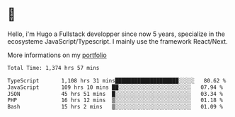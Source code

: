 # 👋 

Hello, i'm Hugo a Fullstack developper since now 5 years, specialize in the ecosysteme JavaScript/Typescript. I mainly use the framework React/Next.

More informations on my [portfolio](https://hcampos.fr)

<!--START_SECTION:waka-->

```txt
Total Time: 1,374 hrs 57 mins

TypeScript       1,108 hrs 31 mins████████████████████░░░░░   80.62 %
JavaScript       109 hrs 10 mins ██░░░░░░░░░░░░░░░░░░░░░░░   07.94 %
JSON             45 hrs 51 mins  █░░░░░░░░░░░░░░░░░░░░░░░░   03.34 %
PHP              16 hrs 12 mins  ▒░░░░░░░░░░░░░░░░░░░░░░░░   01.18 %
Bash             15 hrs 2 mins   ▒░░░░░░░░░░░░░░░░░░░░░░░░   01.09 %
```

<!--END_SECTION:waka-->

